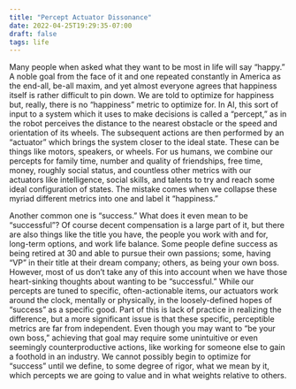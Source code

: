 ```yaml
---
title: "Percept Actuator Dissonance"
date: 2022-04-25T19:29:35-07:00
draft: false
tags: life
---
```


Many people when asked what they want to be most in life will say “happy.” A noble goal from the face of it and one repeated constantly in America as the end-all, be-all maxim, and yet almost everyone agrees that happiness itself is rather difficult to pin down. We are told to optimize for happiness but, really, there is no “happiness” metric to optimize for. In AI, this sort of input to a system which it uses to make decisions is called a “percept,” as in the robot perceives the distance to the nearest obstacle or the speed and orientation of its wheels. The subsequent actions are then performed by an “actuator” which brings the system closer to the ideal state. These can be things like motors, speakers, or wheels. For us humans, we combine our percepts for family time, number and quality of friendships, free time, money, roughly social status, and countless other metrics with our actuators like intelligence, social skills, and talents to try and reach some ideal configuration of states. The mistake comes when we collapse these myriad different metrics into one and label it “happiness.”

Another common one is “success.” What does it even mean to be “successful”? Of course decent compensation is a large part of it, but there are also things like the title you have, the people you work with and for, long-term options, and work life balance. Some people define success as being retired at 30 and able to pursue their own passions; some, having “VP” in their title at their dream company; others, as being your own boss. However, most of us don’t take any of this into account when we have those heart-sinking thoughts about wanting to be “successful.” While our percepts are tuned to specific, often-actionable items, our actuators work around the clock, mentally or physically, in the loosely-defined hopes of “success” as a specific good. Part of this is lack of practice in realizing the difference, but a more significant issue is that these specific, perceptible metrics are far from independent. Even though you may want to “be your own boss,” achieving that goal may require some unintuitive or even seemingly counterproductive actions, like working for someone else to gain a foothold in an industry. We cannot possibly begin to optimize for “success” until we define, to some degree of rigor, what we mean by it, which percepts we are going to value and in what weights relative to others.

